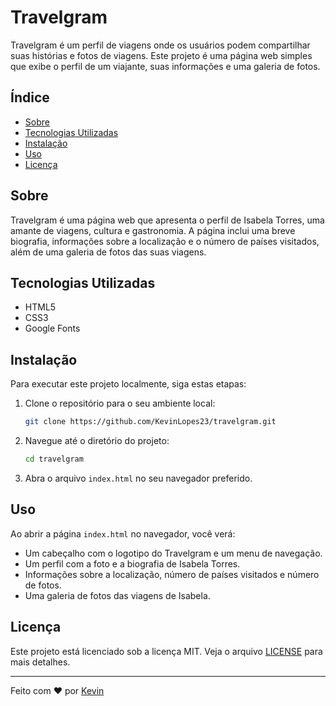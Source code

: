 # Travelgram

Travelgram é um perfil de viagens onde os usuários podem compartilhar suas histórias e fotos de viagens. Este projeto é uma página web simples que exibe o perfil de um viajante, suas informações e uma galeria de fotos.

## Índice

- [Sobre](#sobre)
- [Tecnologias Utilizadas](#tecnologias-utilizadas)
- [Instalação](#instalação)
- [Uso](#uso)
- [Licença](#licença)

## Sobre

Travelgram é uma página web que apresenta o perfil de Isabela Torres, uma amante de viagens, cultura e gastronomia. A página inclui uma breve biografia, informações sobre a localização e o número de países visitados, além de uma galeria de fotos das suas viagens.

## Tecnologias Utilizadas

- HTML5
- CSS3
- Google Fonts

## Instalação

Para executar este projeto localmente, siga estas etapas:

1. Clone o repositório para o seu ambiente local:
    ```bash
    git clone https://github.com/KevinLopes23/travelgram.git
    ```

2. Navegue até o diretório do projeto:
    ```bash
    cd travelgram
    ```

3. Abra o arquivo `index.html` no seu navegador preferido.

## Uso

Ao abrir a página `index.html` no navegador, você verá:

- Um cabeçalho com o logotipo do Travelgram e um menu de navegação.
- Um perfil com a foto e a biografia de Isabela Torres.
- Informações sobre a localização, número de países visitados e número de fotos.
- Uma galeria de fotos das viagens de Isabela.

## Licença

Este projeto está licenciado sob a licença MIT. Veja o arquivo [LICENSE](LICENSE) para mais detalhes.

---

Feito com ❤️ por [Kevin](https://github.com/KevinLopes23)
